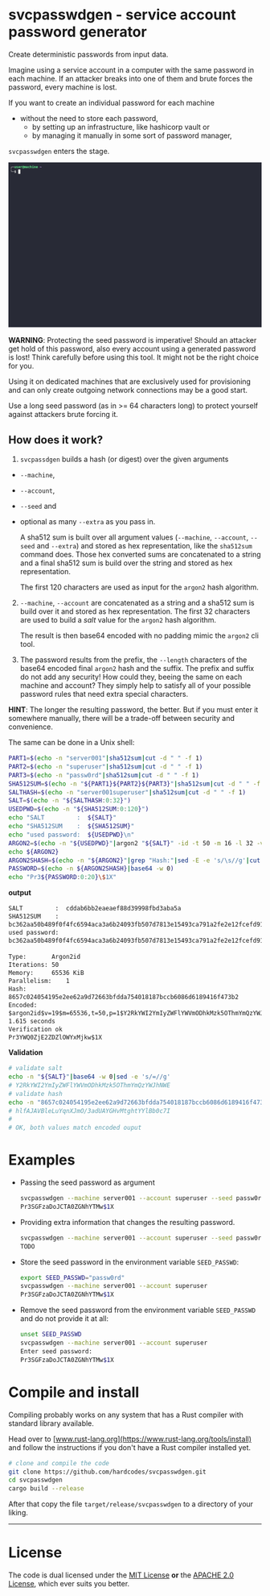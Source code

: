 # svcpasswdgen -  service account password generator

Create deterministic passwords from input data.

Imagine using a service account in a computer with the same password in each machine. If an attacker breaks into one of them and brute forces the password, every machine is lost.

If you want to create an individual password for each machine

- without the need to store each password,
  - by setting up an infrastructure, like hashicorp vault or
  - by managing it manually in some sort of password manager,

`svcpasswdgen` enters the stage.

![](./docs/gfx/svcpasswdgen.gif)

**WARNING**: Protecting the seed password is imperative! Should an attacker get hold of this password, also every account using a generated password is lost! Think carefully before using this tool. It might not be the right choice for you.

Using it on dedicated machines that are exclusively used for provisioning and can only create outgoing network connections may be a good start.

Use a long seed password (as in >= 64 characters long) to protect yourself against attackers brute forcing it.


## How does it work?

1. `svcpassdgen` builds a hash (or digest) over the given arguments

  - `--machine`,
  - `--account`,
  - `--seed` and
  - optional as many `--extra` as you pass in.

    A sha512 sum is built over all argument values (`--machine`, `--account`, `--seed` and `--extra`) and stored as hex representation, like the `sha512sum` command does. Those hex converted sums are concatenated to a string and a final sha512 sum is build over the string and stored as hex representation.
  
    The first 120 characters are used as input for the `argon2` hash algorithm.
2. `--machine`, `--account` are concatenated as a string and a sha512 sum is build over it and stored as hex representation. The first 32 characters are used to build a *salt* value for the `argon2` hash algorithm.

    The result is then base64 encoded with no padding mimic the `argon2` cli tool.
3. The password results from the prefix, the `--length` characters of the base64 encoded final `argon2` hash and the suffix. The prefix and suffix do not add any security! How could they, beeing the same on each machine and account? They simply help to satisfy all of your possible password rules that need extra special characters.

**HINT**: The longer the resulting password, the better. But if you must enter it somewhere manually, there will be a trade-off between security and convenience.

The same can be done in a Unix shell:

```bash
PART1=$(echo -n "server001"|sha512sum|cut -d " " -f 1)
PART2=$(echo -n "superuser"|sha512sum|cut -d " " -f 1)
PART3=$(echo -n "passw0rd"|sha512sum|cut -d " " -f 1)
SHA512SUM=$(echo -n "${PART1}${PART2}${PART3}"|sha512sum|cut -d " " -f 1)
SALTHASH=$(echo -n "server001superuser"|sha512sum|cut -d " " -f 1)
SALT=$(echo -n "${SALTHASH:0:32}")
USEDPWD=$(echo -n "${SHA512SUM:0:120}")
echo "SALT         :  ${SALT}"
echo "SHA512SUM    :  ${SHA512SUM}"
echo "used password:  ${USEDPWD}\n"
ARGON2=$(echo -n "${USEDPWD}"|argon2 "${SALT}" -id -t 50 -m 16 -l 32 -v 13)
echo ${ARGON2}
ARGON2SHASH=$(echo -n "${ARGON2}"|grep "Hash:"|sed -E -e 's/\s//g'|cut -d ":" -f 2|xxd -r -p|base64 -w 0|sed -e 's/=//g'|sha512sum|cut -d " " -f 1)
PASSWORD=$(echo -n ${ARGON2SHASH}|base64 -w 0)
echo "Pr3${PASSWORD:0:20}\$1X"
```

**output**

```
SALT         :  cddab6bb2eaeaef88d39998fbd3aba5a
SHA512SUM    :  bc362aa50b489f0f4fc6594aca3a6b24093fb507d7813e15493ca791a2fe2e12fcefd91fa15a5149884d30e3b0a6aebd734d55a7a12559b66aa93f3a675fa71d
used password:  bc362aa50b489f0f4fc6594aca3a6b24093fb507d7813e15493ca791a2fe2e12fcefd91fa15a5149884d30e3b0a6aebd734d55a7a12559b66aa93f3a

Type:		Argon2id
Iterations:	50
Memory:		65536 KiB
Parallelism:	1
Hash:		8657c024054195e2ee62a9d72663bfdda754018187bccb6086d6189416f473b2
Encoded:	$argon2id$v=19$m=65536,t=50,p=1$Y2RkYWI2YmIyZWFlYWVmODhkMzk5OThmYmQzYWJhNWE$hlfAJAVBleLuYqnXJmO/3adUAYGHvMtghtYYlBb0c7I
1.615 seconds
Verification ok
Pr3YWQ0ZjE2ZDZlOWYxMjkw$1X
```


**Validation** 

```bash
# validate salt
echo -n "${SALT}"|base64 -w 0|sed -e 's/=//g'
# Y2RkYWI2YmIyZWFlYWVmODhkMzk5OThmYmQzYWJhNWE
# validate hash
echo -n "8657c024054195e2ee62a9d72663bfdda754018187bccb6086d6189416f473b2"|xxd -r -p|base64 -w 0|sed -e 's/=//g'
# hlfAJAVBleLuYqnXJmO/3adUAYGHvMtghtYYlBb0c7I
#
# OK, both values match encoded ouput
```


# Examples

- Passing the seed password as argument

    ```bash
    svcpasswdgen --machine server001 --account superuser --seed passw0rd
    Pr3SGFzaDoJCTA0ZGNhYTMw$1X
    ```
- Providing extra information that changes the resulting password.

    ```bash
    svcpasswdgen --machine server001 --account superuser --seed passw0rd --extra rack-042
    TODO
    ```
- Store the seed password in the environment variable `SEED_PASSWD`:

    ```bash
    export SEED_PASSWD="passw0rd"
    svcpasswdgen --machine server001 --account superuser
    Pr3SGFzaDoJCTA0ZGNhYTMw$1X
    ```
- Remove the seed password from the environment variable `SEED_PASSWD` and do not provide it at all:

    ```bash
    unset SEED_PASSWD
    svcpasswdgen --machine server001 --account superuser
    Enter seed password:
    Pr3SGFzaDoJCTA0ZGNhYTMw$1X
    ```


# Compile and install

Compiling probably works on any system that has a Rust compiler with standard library available.

Head over to [www.rust-lang.org](https://www.rust-lang.org/tools/install) and follow the instructions if you don't have a Rust compiler installed yet.

```bash
# clone and compile the code
git clone https://github.com/hardcodes/svcpasswdgen.git
cd svcpasswdgen
cargo build --release
```

After that copy the file `target/release/svcpasswdgen` to a directory of your liking.

------

# License

The code is dual licensed under the [MIT License](./LICENSE-MIT) **or** the [APACHE 2.0 License](http://www.apache.org/licenses/LICENSE-2.0), which ever suits you better.

